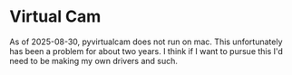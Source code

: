 # Virtual Cam

As of 2025-08-30, pyvirtualcam does not run on mac. This unfortunately has been a problem for about two years. I think if I want to pursue this I'd need to be making my own drivers and such. 